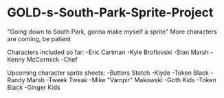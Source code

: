 # GOLD-s-South-Park-Sprite-Project
"Going down to South Park, gonna make myself a sprite"
More characters are coming, be patient

Characters included so far:
-Eric Cartman
-Kyle Broflovski
-Stan Marsh
-Kenny McCormick
-Chef

Upcoming character sprite sheets:
-Butters Stotch
-Klyde
-Token Black
-Randy Marsh
-Tweek Tweak
-Mike "Vampir" Makowski
-Goth Kids
-Token Black
-Ginger Kids
